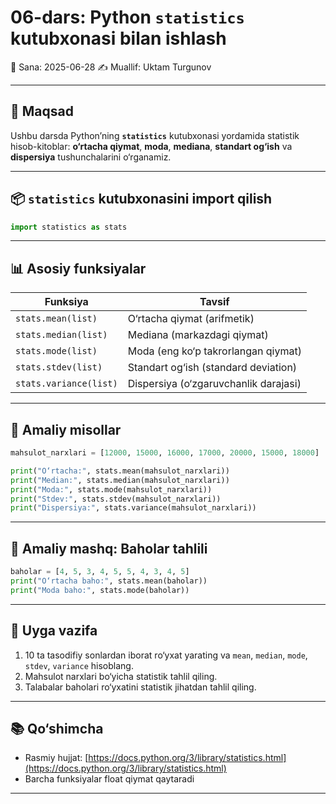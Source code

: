 # 06-dars: Python `statistics` kutubxonasi bilan ishlash

📅 Sana: 2025-06-28
✍️ Muallif: Uktam Turgunov

---

## 🎯 Maqsad

Ushbu darsda Python’ning **`statistics`** kutubxonasi yordamida statistik hisob-kitoblar:
**o‘rtacha qiymat**, **moda**, **mediana**, **standart og‘ish** va **dispersiya** tushunchalarini o‘rganamiz.

---

## 📦 `statistics` kutubxonasini import qilish

```python
import statistics as stats
```

---

## 📊 Asosiy funksiyalar

| Funksiya               | Tavsif                                |
| ---------------------- | ------------------------------------- |
| `stats.mean(list)`     | O‘rtacha qiymat (arifmetik)           |
| `stats.median(list)`   | Mediana (markazdagi qiymat)           |
| `stats.mode(list)`     | Moda (eng ko‘p takrorlangan qiymat)   |
| `stats.stdev(list)`    | Standart og‘ish (standard deviation)  |
| `stats.variance(list)` | Dispersiya (o‘zgaruvchanlik darajasi) |

---

## 🧪 Amaliy misollar

```python
mahsulot_narxlari = [12000, 15000, 16000, 17000, 20000, 15000, 18000]

print("O‘rtacha:", stats.mean(mahsulot_narxlari))
print("Median:", stats.median(mahsulot_narxlari))
print("Moda:", stats.mode(mahsulot_narxlari))
print("Stdev:", stats.stdev(mahsulot_narxlari))
print("Dispersiya:", stats.variance(mahsulot_narxlari))
```

---

## 🎯 Amaliy mashq: Baholar tahlili

```python
baholar = [4, 5, 3, 4, 5, 5, 4, 3, 4, 5]
print("O‘rtacha baho:", stats.mean(baholar))
print("Moda baho:", stats.mode(baholar))
```

---

## 📝 Uyga vazifa

1. 10 ta tasodifiy sonlardan iborat ro‘yxat yarating va `mean`, `median`, `mode`, `stdev`, `variance` hisoblang.
2. Mahsulot narxlari bo‘yicha statistik tahlil qiling.
3. Talabalar baholari ro‘yxatini statistik jihatdan tahlil qiling.

---

## 📚 Qo‘shimcha

* Rasmiy hujjat: [https://docs.python.org/3/library/statistics.html](https://docs.python.org/3/library/statistics.html)
* Barcha funksiyalar float qiymat qaytaradi

---

